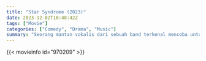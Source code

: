 ```yaml
---
title: "Star Syndrome (2023)"
date: 2023-12-02T10:48:42Z
tags: ["Movie"]
categories: ["Comedy", "Drama", "Music"]
summary: "Seorang mantan vokalis dari sebuah band terkenal mencoba untuk mendapatkan kembali popularitasnya di industri musik, yang telah berkembang secara signifikan sejak masa jayanya."
---
```


<mux-player stream-type="on-demand"
src="https://kp3d-my.sharepoint.com/personal/ryoo_kp3d_onmicrosoft_com/_layouts/15/download.aspx?share=EfL1bsiwea5AgwHf1wH74lYBB3g_GXuwl-B8Bye5it_ATg" prefer-playback="mse" controls>

</mux-player>


{{< movieinfo id="970209" >}}

<script src="https://cdn.jsdelivr.net/npm/@mux/mux-player"></script>

 <script type="application/ld+json ">
{
"@context": "https://schema.org/",
"@type": "VideoObject",
"name": "Star Syndrome (2023)",
"contentUrl": "https://stream.mux.com/MvZ9zDaIrDnZ2Laem8NtFbsHFQsKIU8FjAT029ywwm00k.m3u8",
"thumbnailUrl": "https://www.themoviedb.org/t/p/original/ammBxGSh3zouf0zRjmO9r5cY4Cg.jpg?width=314&fit_mode=preserve&time=25",
"uploadDate": "2023-12-02T10:48:42Z",
}

</script>
